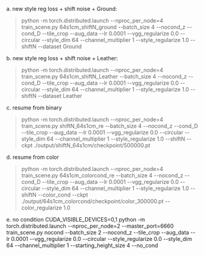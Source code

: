 

a. new style reg loss + shift noise + Ground:

>python -m torch.distributed.launch --nproc_per_node=4  train_scene.py 64s1cm_shiftN_ground --batch_size 4 --nocond_z --cond_D --tile_crop --aug_data --lr 0.0001 --vgg_regularize 0.0 --circular --style_dim 64 --channel_multiplier 1 --style_regularize 1.0 --shiftN --dataset Ground

b. new style reg loss + shift noise + Leather:

>python -m torch.distributed.launch --nproc_per_node=4  train_scene.py 64s1cm_shiftN_Leather --batch_size 4 --nocond_z --cond_D --tile_crop --aug_data --lr 0.0001 --vgg_regularize 0.0 --circular --style_dim 64 --channel_multiplier 1 --style_regularize 1.0 --shiftN --dataset Leather

c. resume from binary

>python -m torch.distributed.launch --nproc_per_node=4 train_scene.py shiftN_64s1cm_re --batch_size 4 --nocond_z --cond_D --tile_crop --aug_data --lr 0.0001 --vgg_regularize 0.0 --circular --style_dim 64 --channel_multiplier 1 --style_regularize 1.0 --shiftN --ckpt ./output/shiftN_64s1cm/checkpoint/500000.pt


d. resume from color

>python -m torch.distributed.launch --nproc_per_node=4 train_scene.py 64s1cm_colorcond_re --batch_size 4 --nocond_z --cond_D --tile_crop --aug_data --lr 0.0001 --vgg_regularize 0.0 --circular --style_dim 64 --channel_multiplier 1 --style_regularize 1.0 --shiftN --color_cond --ckpt ./output/64s1cm_colorcond/checkpoint/color_300000.pt --color_regularize 1.0

e. no condition
CUDA_VISIBLE_DEVICES=0,1 python -m torch.distributed.launch --nproc_per_node=2 --master_port=6660 train_scene.py nocond --batch_size 2 --nocond_z --tile_crop --aug_data --lr 0.0001 --vgg_regularize 0.0 --circular --style_regularize 0.0 --style_dim 64 --channel_multiplier 1 --starting_height_size 4 --no_cond

